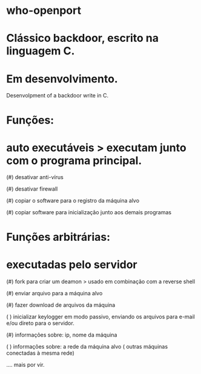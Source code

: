 # who-openport


# Clássico backdoor, escrito na linguagem C.
# Em desenvolvimento.

Desenvolpment of a backdoor write in C. 

# Funções: 

# auto executáveis > executam junto com o programa principal.

(#) desativar anti-vírus 

(#) desativar firewall 

(#) copiar o software para o registro da máquina alvo 

(#) copiar software para inicialização junto aos demais programas 


# Funções arbitrárias:

# executadas pelo servidor 

(#) fork para criar um deamon > usado em combinação com a reverse shell 

(#) enviar arquivo para a máquina alvo

(#) fazer download de arquivos da máquina

( ) inicializar keylogger em modo passivo, enviando os arquivos para e-mail e/ou direto para o servidor. 

(#) informações sobre: ip, nome da máquina

( ) informações sobre: a rede da máquina alvo ( outras máquinas conectadas à mesma rede)
 
.... mais por vir. 
